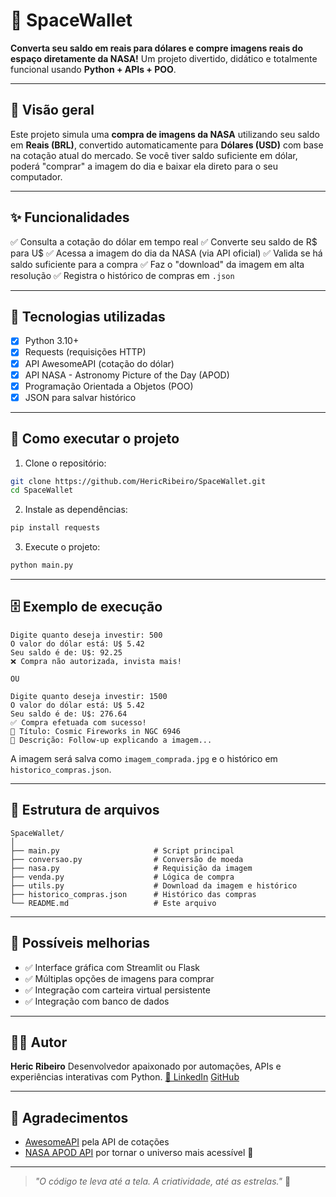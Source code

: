 # 🌌 SpaceWallet

**Converta seu saldo em reais para dólares e compre imagens reais do espaço diretamente da NASA!**
Um projeto divertido, didático e totalmente funcional usando **Python + APIs + POO**.

---

## 📸 Visão geral

Este projeto simula uma **compra de imagens da NASA** utilizando seu saldo em **Reais (BRL)**, convertido automaticamente para **Dólares (USD)** com base na cotação atual do mercado.
Se você tiver saldo suficiente em dólar, poderá "comprar" a imagem do dia e baixar ela direto para o seu computador.

---

## ✨ Funcionalidades

✅ Consulta a cotação do dólar em tempo real
✅ Converte seu saldo de R\$ para U\$
✅ Acessa a imagem do dia da NASA (via API oficial)
✅ Valida se há saldo suficiente para a compra
✅ Faz o "download" da imagem em alta resolução
✅ Registra o histórico de compras em `.json`

---

## 💼 Tecnologias utilizadas

* [x] Python 3.10+
* [x] Requests (requisições HTTP)
* [x] API AwesomeAPI (cotação do dólar)
* [x] API NASA - Astronomy Picture of the Day (APOD)
* [x] Programação Orientada a Objetos (POO)
* [x] JSON para salvar histórico

---

## 🧪 Como executar o projeto

1. Clone o repositório:

```bash
git clone https://github.com/HericRibeiro/SpaceWallet.git
cd SpaceWallet
```

2. Instale as dependências:

```bash
pip install requests
```

3. Execute o projeto:

```bash
python main.py
```

---

## 🗄️ Exemplo de execução

```
Digite quanto deseja investir: 500
O valor do dólar está: U$ 5.42
Seu saldo é de: U$: 92.25
❌ Compra não autorizada, invista mais!

OU

Digite quanto deseja investir: 1500
O valor do dólar está: U$ 5.42
Seu saldo é de: U$: 276.64
✅ Compra efetuada com sucesso!
📸 Título: Cosmic Fireworks in NGC 6946
📛 Descrição: Follow-up explicando a imagem...
```

A imagem será salva como `imagem_comprada.jpg` e o histórico em `historico_compras.json`.

---

## 📁 Estrutura de arquivos

```
SpaceWallet/
│
├── main.py                     # Script principal
├── conversao.py                # Conversão de moeda
├── nasa.py                     # Requisição da imagem
├── venda.py                    # Lógica de compra
├── utils.py                    # Download da imagem e histórico
├── historico_compras.json      # Histórico das compras
└── README.md                   # Este arquivo
```

---

## 🔮 Possíveis melhorias

* ✅ Interface gráfica com Streamlit ou Flask
* ✅ Múltiplas opções de imagens para comprar
* ✅ Integração com carteira virtual persistente
* ✅ Integração com banco de dados

---

## 👨‍💻 Autor

**Heric Ribeiro**
Desenvolvedor apaixonado por automações, APIs e experiências interativas com Python.
[🔗 LinkedIn](https://www.linkedin.com/in/heric-willian-5b78722a3/)
[GitHub](https://github.com/HericRibeiro)

---

## 🚀 Agradecimentos

* [AwesomeAPI](https://docs.awesomeapi.com.br/) pela API de cotações
* [NASA APOD API](https://api.nasa.gov/) por tornar o universo mais acessível 🌌

---

> *"O código te leva até a tela. A criatividade, até as estrelas."* 🚀
